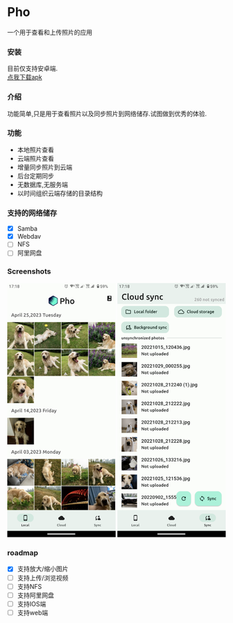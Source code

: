 # Pho
一个用于查看和上传照片的应用

### 安装
目前仅支持安卓端.  
[点我下载apk](https://github.com/fregie/pho/releases)

### 介绍
功能简单,只是用于查看照片以及同步照片到网络储存.试图做到优秀的体验.

### 功能
* 本地照片查看
* 云端照片查看
* 增量同步照片到云端
* 后台定期同步
* 无数据库,无服务端
* 以时间组织云端存储的目录结构

### 支持的网络储存
- [x] Samba
- [x] Webdav
- [ ] NFS
- [ ] 阿里网盘

### Screenshots
<img src="assets/screenshot/Screenshot_01.png" width="250">
<img src="assets/screenshot/Screenshot_02.png" width="250">

### roadmap
- [x] 支持放大/缩小图片
- [ ] 支持上传/浏览视频
- [ ] 支持NFS
- [ ] 支持阿里网盘
- [ ] 支持IOS端
- [ ] 支持web端